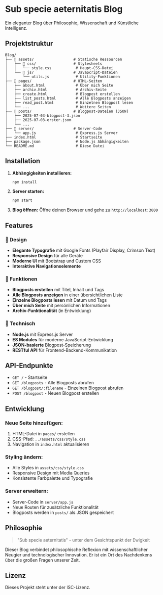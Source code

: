 # Sub specie aeternitatis Blog

Ein eleganter Blog über Philosophie, Wissenschaft und Künstliche Intelligenz.

## Projektstruktur

```
Blog/
├── 📁 assets/                  # Statische Ressourcen
│   ├── 📁 css/                 # Stylesheets
│   │   └── style.css           # Haupt-CSS-Datei
│   └── 📁 js/                  # JavaScript-Dateien
│       └── utils.js            # Utility-Funktionen
├── 📁 pages/                   # HTML-Seiten
│   ├── about.html              # Über mich Seite
│   ├── archiv.html             # Archiv-Seite
│   ├── create.html             # Blogpost erstellen
│   ├── list_posts.html         # Alle Blogposts anzeigen
│   ├── read_post.html          # Einzelnen Blogpost lesen
│   └── ...                     # Weitere Seiten
├── 📁 posts/                   # Blogpost-Dateien (JSON)
│   ├── 2025-07-03-blogpost-3.json
│   ├── 2025-07-03-erster.json
│   └── ...
├── 📁 server/                  # Server-Code
│   └── app.js                  # Express.js Server
├── index.html                  # Startseite
├── package.json                # Node.js Abhängigkeiten
└── README.md                   # Diese Datei
```

## Installation

1. **Abhängigkeiten installieren:**
   ```bash
   npm install
   ```

2. **Server starten:**
   ```bash
   npm start
   ```

3. **Blog öffnen:**
   Öffne deinen Browser und gehe zu `http://localhost:3000`

## Features

### 🎨 Design
- **Elegante Typografie** mit Google Fonts (Playfair Display, Crimson Text)
- **Responsive Design** für alle Geräte
- **Moderne UI** mit Bootstrap und Custom CSS
- **Interaktive Navigationselemente**

### 📝 Funktionen
- **Blogposts erstellen** mit Titel, Inhalt und Tags
- **Alle Blogposts anzeigen** in einer übersichtlichen Liste
- **Einzelne Blogposts lesen** mit Datum und Tags
- **Über mich Seite** mit persönlichen Informationen
- **Archiv-Funktionalität** (in Entwicklung)

### 🔧 Technisch
- **Node.js** mit Express.js Server
- **ES Modules** für moderne JavaScript-Entwicklung
- **JSON-basierte** Blogpost-Speicherung
- **RESTful API** für Frontend-Backend-Kommunikation

## API-Endpunkte

- `GET /` - Startseite
- `GET /blogposts` - Alle Blogposts abrufen
- `GET /blogpost/:filename` - Einzelnen Blogpost abrufen
- `POST /blogpost` - Neuen Blogpost erstellen

## Entwicklung

### Neue Seite hinzufügen:
1. HTML-Datei in `pages/` erstellen
2. CSS-Pfad: `../assets/css/style.css`
3. Navigation in `index.html` aktualisieren

### Styling ändern:
- Alle Styles in `assets/css/style.css`
- Responsive Design mit Media Queries
- Konsistente Farbpalette und Typografie

### Server erweitern:
- Server-Code in `server/app.js`
- Neue Routen für zusätzliche Funktionalität
- Blogposts werden in `posts/` als JSON gespeichert

## Philosophie

> "Sub specie aeternitatis" - unter dem Gesichtspunkt der Ewigkeit

Dieser Blog verbindet philosophische Reflexion mit wissenschaftlicher Neugier und technologischer Innovation. Er ist ein Ort des Nachdenkens über die großen Fragen unserer Zeit.

## Lizenz

Dieses Projekt steht unter der ISC-Lizenz.
